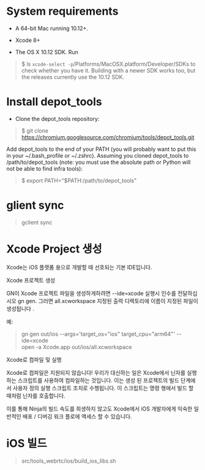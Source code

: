 # System requirements

- A 64-bit Mac running 10.12+.

- Xcode 8+

- The OS X 10.12 SDK. Run

> $ ls `xcode-select -p`/Platforms/MacOSX.platform/Developer/SDKs
> to check whether you have it. Building with a newer SDK works too, but the releases currently use the 10.12 SDK.

# Install depot_tools
- Clone the depot_tools repository:

> $ git clone https://chromium.googlesource.com/chromium/tools/depot_tools.git

Add depot_tools to the end of your PATH (you will probably want to put this in your ~/.bash_profile or ~/.zshrc). Assuming you cloned depot_tools to /path/to/depot_tools (note: you must use the absolute path or Python will not be able to find infra tools):

> $ export PATH="$PATH:/path/to/depot_tools"

# glient sync
> gclient sync

# Xcode Project 생성
Xcode는 iOS 플랫폼 용으로 개발할 때 선호되는 기본 IDE입니다.

Xcode 프로젝트 생성

GN이 Xcode 프로젝트 파일을 생성하게하려면 --ide=xcode 실행시 인수를 전달하십시오 gn gen. 그러면 all.xcworkspace 지정된 출력 디렉토리에 이름이 지정된 파일이 생성됩니다 .

예:
> gn gen out/ios --args='target_os="ios" target_cpu="arm64"' --ide=xcode   
> open -a Xcode.app out/ios/all.xcworkspace

Xcode로 컴파일 및 실행

Xcode로 컴파일은 지원되지 않습니다! 우리가 대신하는 일은 Xcode에서 닌자를 실행하는 스크립트를 사용하여 컴파일하는 것입니다. 이는 생성 된 프로젝트의 빌드 단계에서 사용자 정의 실행 스크립트 조치로 수행됩니다. 이 스크립트는 명령 행에서 빌드 할 때처럼 닌자를 호출합니다.

이를 통해 Ninja의 빌드 속도를 희생하지 않고도 Xcode에서 iOS 개발자에게 익숙한 일반적인 배포 / 디버깅 워크 플로에 액세스 할 수 있습니다.

# iOS 빌드
> src/tools_webrtc/ios/build_ios_libs.sh